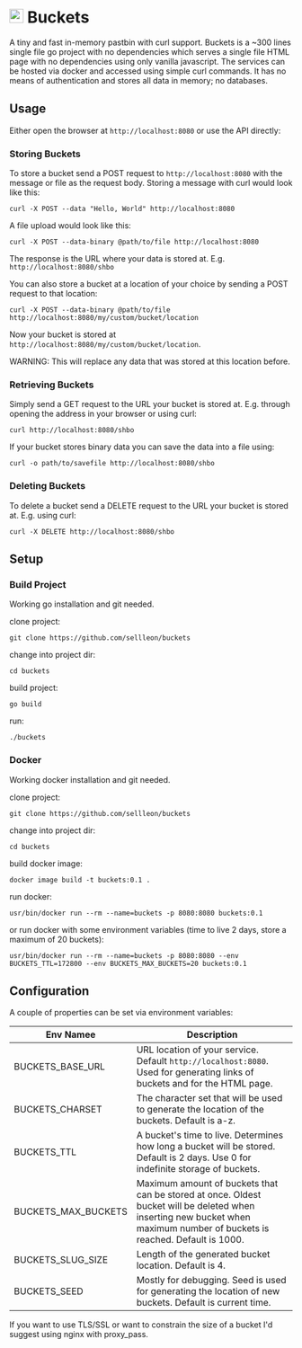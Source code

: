 # <img src="https://github.com/sellleon/buckets/raw/master/logo.png" width="25px"/> Buckets
A tiny and fast in-memory pastbin with curl support. Buckets is a ~300 lines single file go project with no dependencies which
serves a single file HTML page with no dependencies using only vanilla javascript. The services can be hosted via
docker and accessed using simple curl commands. It has no means of authentication and stores all data in memory; no 
databases.

## Usage

Either open the browser at `http://localhost:8080` or use the API directly:

### Storing Buckets
To store a bucket send a POST request to `http://localhost:8080` with the message or file as the request body. Storing
a message with curl would look like this:

```curl -X POST --data "Hello, World" http://localhost:8080```

A file upload would look like this:

```curl -X POST --data-binary @path/to/file http://localhost:8080```

The response is the URL where your data is stored at. E.g. `http://localhost:8080/shbo`

You can also store a bucket at a location of your choice by sending a POST request to that location:

```curl -X POST --data-binary @path/to/file http://localhost:8080/my/custom/bucket/location```

Now your bucket is stored at `http://localhost:8080/my/custom/bucket/location`.

WARNING: This will replace any data that was stored at this location before.

### Retrieving Buckets
Simply send a GET request to the URL your bucket is stored at. E.g. through opening the address in your
browser or using curl:

```curl http://localhost:8080/shbo```

If your bucket stores binary data you can save the data into a file using:

```curl -o path/to/savefile http://localhost:8080/shbo```

### Deleting Buckets
To delete a bucket send a DELETE request to the URL your bucket is stored at. E.g. using curl:

```curl -X DELETE http://localhost:8080/shbo```

## Setup

### Build Project

Working go installation and git needed.

clone project:

```git clone https://github.com/sellleon/buckets```

change into project dir:

```cd buckets```

build project:

```go build```

run:

```./buckets```

### Docker

Working docker installation and git needed.

clone project:

```git clone https://github.com/sellleon/buckets```

change into project dir:

```cd buckets```

build docker image:

```docker image build -t buckets:0.1 .```

run docker:

```usr/bin/docker run --rm --name=buckets -p 8080:8080 buckets:0.1```

or run docker with some environment variables (time to live 2 days, store a maximum of 20 buckets):

```usr/bin/docker run --rm --name=buckets -p 8080:8080 --env BUCKETS_TTL=172800 --env BUCKETS_MAX_BUCKETS=20 buckets:0.1```

## Configuration

A couple of properties can be set via environment variables:

| Env Namee           |  Description                                                                                                                                                              |
|---------------------|---------------------------------------------------------------------------------------------------------------------------------------------------------------------------|
| BUCKETS_BASE_URL    | URL location of your service. Default `http://localhost:8080`. Used for generating links of buckets and for the HTML page.                                                |
| BUCKETS_CHARSET     | The character set that will be used to generate the location of the buckets. Default is a-z.                                                                              |
| BUCKETS_TTL         | A bucket's time to live. Determines how long a bucket will be stored. Default is 2 days. Use 0 for indefinite storage of buckets.                                     |
| BUCKETS_MAX_BUCKETS | Maximum amount of buckets that can be stored at once. Oldest bucket will be deleted when inserting new bucket when maximum number of buckets is reached. Default is 1000. |
| BUCKETS_SLUG_SIZE   | Length of the generated bucket location. Default is 4.                                                                                                                    |
| BUCKETS_SEED        | Mostly for debugging. Seed is used for generating the location of new buckets. Default is current time.                                                                   |

If you want to use TLS/SSL or want to constrain the size of a bucket I'd suggest using nginx with proxy_pass.
